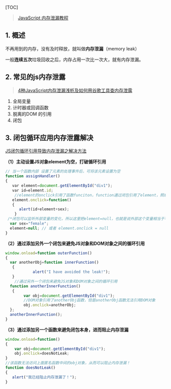 [TOC]

> [JavaScript 内存泄漏教程](<http://www.ruanyifeng.com/blog/2017/04/memory-leak.html>)

## 1. 概述 ##

不再用到的内存，没有及时释放，就叫做**内存泄漏**（memory leak）

一般**连续五次**垃圾回收之后，内存占用一次比一次大，就有内存泄漏。

## 2. 常见的js内存泄露 ##

> [4种JavaScript内存泄漏浅析及如何用谷歌工具查内存泄露](https://www.cnblogs.com/xlys/articles/8258890.html)

1. 全局变量
2. 计时器或回调函数
3. 脱离的DOM 的引用
4. 闭包

## 3. 闭包循环应用内存泄露解决 ##

[JS闭包循环引用导致内存泄漏之解决方法](<https://blog.csdn.net/liangklfang/article/details/48543917>)

**（1）主动设置JS对象element为空，打破循环引用**

```js
// 当一个函数内部 设置了元素的处理事件后，可将该元素设置为空
function assignHandler()
{
   var element=document.getElementById("div1");
   var id=element.id;
    //element的onclick引用了函数funciton，function通过闭包引用了element，照成循环引用
   element.onclick=function() 
   {
      alert(id+element+sex);
    }
 /*闭包可以监听外部变量的变化，所以这里把element=null，也就是说外部这个变量相当于不存在了,虽然赋值是在闭包后面，闭包也能够检测到！所以匿名函数不会有外部的DOM对象的引用，不会内存泄漏*/
  var sex="female";
  element=null; // 或者 element.onclick = null
}
```

**（2）通过添加另外一个闭包来避免JS对象和DOM对象之间的循环引用**

```js
window.onload=function outerFunction()
{
  var anotherObj=function innerFunction()
   {
            alert("I have avoided the leak!");
   }
	//通过另外一个闭包来避免JS对象和DOM对象之间的循环引用
  function anotherInnerFunction()
   {
        var obj=document.getElementById("div1");
 		//DOM对象引用了anotherObj函数，但是anotherObj函数无法引用DOM对象
        obj.onclick=anotherObj;
  };
  anotherInnerFunction();
}	
```

**（3）通过添加另一个函数来避免闭包本身，进而阻止内存泄漏**

```js
window.onload=function()
{
    var obj=document.getElementById("div1");
    obj.onclick=doesNotLeak;
}
//该函数无法访问上面匿名函数中间的obj对象，从而可以阻止内存泄漏！
function doesNotLeak()
{
   alert("我已经阻止内存泄漏了！");
}
```

